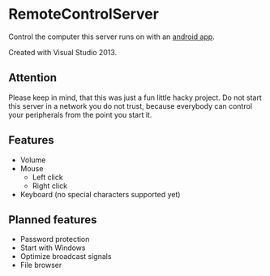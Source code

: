 RemoteControlServer
===================

Control the computer this server runs on with an [android app](https://github.com/sebastianhaeni/RemoteControl).

Created with Visual Studio 2013.

## Attention
Please keep in mind, that this was just a fun little hacky project. 
Do not start this server in a network you do not trust, because everybody 
can control your peripherals from the point you start it.

## Features
* Volume
* Mouse
  * Left click
  * Right click
* Keyboard (no special characters supported yet)

## Planned features
* Password protection
* Start with Windows
* Optimize broadcast signals
* File browser
